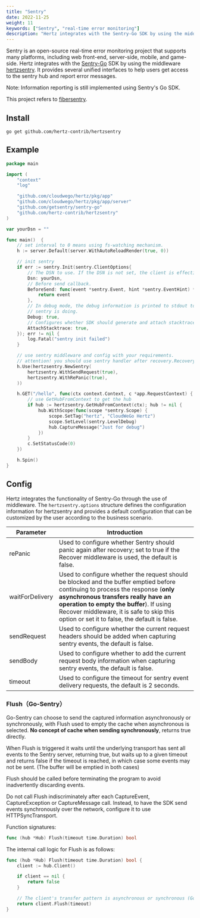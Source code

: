```yaml
---
title: "Sentry"
date: 2022-11-25
weight: 11
keywords: ["Sentry", "real-time error monitoring"]
description: "Hertz integrates with the Sentry-Go SDK by using the middleware hertzsentry. "
---
```


Sentry is an open-source real-time error monitoring project that supports many platforms, including web front-end, server-side, mobile, and game-side. Hertz integrates with the [Sentry-Go](https://docs.sentry.io/platforms/go/) SDK by using the middleware [hertzsentry](https://github.com/hertz-contrib/hertzsentry). It provides several unified interfaces to help users get access to the sentry hub and report error messages.

Note: Information reporting is still implemented using Sentry's Go SDK.

This project refers to [fibersentry](https://github.com/gofiber/contrib/tree/main/fibersentry).

## Install

```shell
go get github.com/hertz-contrib/hertzsentry
```

## Example

```go
package main

import (
    "context"
    "log"

    "github.com/cloudwego/hertz/pkg/app"
    "github.com/cloudwego/hertz/pkg/app/server"
    "github.com/getsentry/sentry-go"
    "github.com/hertz-contrib/hertzsentry"
)

var yourDsn = ""

func main()  {
    // set interval to 0 means using fs-watching mechanism.
    h := server.Default(server.WithAutoReloadRender(true, 0))

    // init sentry
    if err := sentry.Init(sentry.ClientOptions{
        // The DSN to use. If the DSN is not set, the client is effectively disabled.
        Dsn: yourDsn,
        // Before send callback.
        BeforeSend: func(event *sentry.Event, hint *sentry.EventHint) *sentry.Event {
            return event
        },
        // In debug mode, the debug information is printed to stdout to help you understand what
        // sentry is doing.
        Debug: true,
        // Configures whether SDK should generate and attach stacktraces to pure capture message calls.
        AttachStacktrace: true,
    }); err != nil {
        log.Fatal("sentry init failed")
    }

    // use sentry middleware and config with your requirements.
    // attention! you should use sentry handler after recovery.Recovery()
    h.Use(hertzsentry.NewSentry(
        hertzsentry.WithSendRequest(true),
        hertzsentry.WithRePanic(true),
    ))

    h.GET("/hello", func(ctx context.Context, c *app.RequestContext) {
        // use GetHubFromContext to get the hub
        if hub := hertzsentry.GetHubFromContext(ctx); hub != nil {
            hub.WithScope(func(scope *sentry.Scope) {
                scope.SetTag("hertz", "CloudWeGo Hertz")
                scope.SetLevel(sentry.LevelDebug)
                hub.CaptureMessage("Just for debug")
            })
        }
        c.SetStatusCode(0)
    })

    h.Spin()
}
```

## Config

Hertz integrates the functionality of Sentry-Go through the use of middleware. The `hertzsentry.options` structure defines the configuration information for hertzsentry and provides a default configuration that can be customized by the user according to the business scenario.

| Parameter       | Introduction                                                                                                                                                                                                                                                                                                   |
| --------------- | -------------------------------------------------------------------------------------------------------------------------------------------------------------------------------------------------------------------------------------------------------------------------------------------------------------- |
| rePanic         | Used to configure whether Sentry should panic again after recovery; set to true if the Recover middleware is used, the default is false.                                                                                                                                                                       |
| waitForDelivery | Used to configure whether the request should be blocked and the buffer emptied before continuing to process the response (**only asynchronous transfers really have an operation to empty the buffer**). If using Recover middleware, it is safe to skip this option or set it to false, the default is false. |
| sendRequest     | Used to configure whether the current request headers should be added when capturing sentry events, the default is false.                                                                                                                                                                                      |
| sendBody        | Used to configure whether to add the current request body information when capturing sentry events, the default is false.                                                                                                                                                                                      |
| timeout         | Used to configure the timeout for sentry event delivery requests, the default is 2 seconds.                                                                                                                                                                                                                    |

### Flush（Go-Sentry）

Go-Sentry can choose to send the captured information asynchronously or synchronously, with Flush used to empty the cache when asynchronous is selected. **No concept of cache when sending synchronously**, returns true directly.

When Flush is triggered it waits until the underlying transport has sent all events to the Sentry server, returning true, but waits up to a given timeout and returns false if the timeout is reached, in which case some events may not be sent. (The buffer will be emptied in both cases)

Flush should be called before terminating the program to avoid inadvertently discarding events.

Do not call Flush indiscriminately after each CaptureEvent, CaptureException or CaptureMessage call. Instead, to have the SDK send events synchronously over the network, configure it to use HTTPSyncTransport.

Function signatures:

```go
func (hub *Hub) Flush(timeout time.Duration) bool
```

The internal call logic for Flush is as follows:

```go
func (hub *Hub) Flush(timeout time.Duration) bool {
    client := hub.Client()

    if client == nil {
        return false
    }

    // The client's transfer pattern is asynchronous or synchronous (Go-Sentry initialization parameters must be pre-configured)
    return client.Flush(timeout)
}
```
